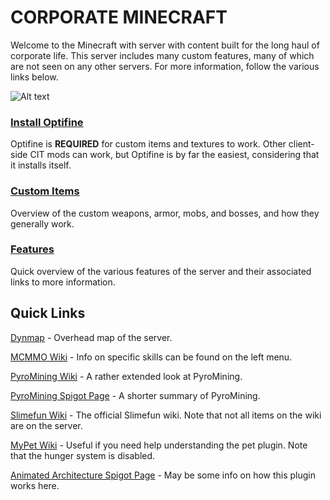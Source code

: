 # CORPORATE MINECRAFT

Welcome to the Minecraft with server with content built for the long haul of corporate life. This server includes many custom features, many of which are not seen on any other servers. For more information, follow the various links below.

![Alt text](img/features/Grynn.png)

### [Install Optifine](https://optifine.net/downloads)
Optifine is **REQUIRED** for custom items and textures to work. Other client-side CIT mods can work, but Optifine is by far the easiest, considering that it installs itself.

### [Custom Items](custom_items/)
Overview of the custom weapons, armor, mobs, and bosses, and how they generally work.

### [Features](features/)
Quick overview of the various features of the server and their associated links to more information.

## Quick Links
[Dynmap](http://51.81.179.42:28126/) - Overhead map of the server.

[MCMMO Wiki](https://wiki.mcmmo.org/) - Info on specific skills can be found on the left menu.

[PyroMining Wiki](./pyromining.md) - A rather extended look at PyroMining.

[PyroMining Spigot Page](https://www.spigotmc.org/resources/pyromining-1-14-x-1-21-x-v4-0-0-update-artifacts-fossils-and-vessels.59867/) - A shorter summary of PyroMining.

[Slimefun Wiki](https://github.com/Slimefun/Slimefun4/wiki) - The official Slimefun wiki. Note that not all items on the wiki are on the server.

[MyPet Wiki](https://wiki.mypet-plugin.de/) - Useful if you need help understanding the pet plugin. Note that the hunger system is disabled.

[Animated Architecture Spigot Page](https://www.spigotmc.org/resources/animatedarchitecture.122642/) - May be some info on how this plugin works here.